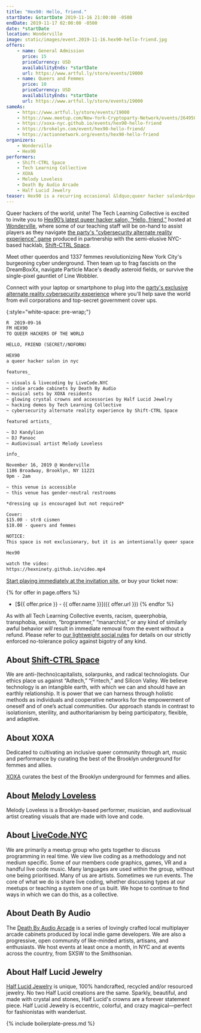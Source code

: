 ```yaml
---
title: "Hex90: Hello, friend."
startDate: &startDate 2019-11-16 21:00:00 -0500
endDate: 2019-11-17 02:00:00 -0500
date: *startDate
location: Wonderville
image: static/images/event.2019-11-16.hex90-hello-friend.jpg
offers:
    - name: General Admission
      price: 15
      priceCurrency: USD
      availabilityEnds: *startDate
      url: https://www.artful.ly/store/events/19000
    - name: Queers and Femmes
      price: 10
      priceCurrency: USD
      availabilityEnds: *startDate
      url: https://www.artful.ly/store/events/19000
sameAs:
    - https://www.artful.ly/store/events/19000
    - https://www.meetup.com/New-York-Cryptoparty-Network/events/264958235/
    - https://xoxa-nyc.github.io/events/hex90-hello-friend
    - https://brokelyn.com/event/hex90-hello-friend/
    - https://actionnetwork.org/events/hex90-hello-friend
organizers:
    - Wonderville
    - Hex90
performers:
    - Shift-CTRL Space
    - Tech Learning Collective
    - XOXA
    - Melody Loveless
    - Death By Audio Arcade
    - Half Lucid Jewelry
teaser: Hex90 is a recurring occasional &ldquo;queer hacker salon&rdquo; featuring music, visuals, special performances, and unique experiences that mix technology, queer culture, art, and late-night partying of course! And they&rsquo;re back for a sequel! The Tech Learning Collective is sending two of our cybersecurity instructors to the Hex90 party to help party-goers navigate the event&rsquo;s exclusive, physical-world cybersecurity component.
---
```


Queer hackers of the world, unite! The Tech Learning Collective is excited to invite you to [Hex90&rsquo;s latest queer hacker salon, &ldquo;Hello, friend,&rdquo;](https://hexninety.github.io/) hosted at [Wonderville](https://wonderville.nyc/), where some of our teaching staff will be on-hand to assist players as they navigate [the party's "cybersecurity alternate reality experience" game](https://hexninety.github.io/) produced in partnership with the semi-elusive NYC-based hacklab, [Shift-CTRL Space](https://shiftctrl.space/).

Meet other queerdos and 1337 femmes revolutionizing New York City's burgeoning cyber underground. Then team up to frag fascists on the DreamBoxXx, navigate Particle Mace's deadly asteroid fields, or survive the single-pixel gauntlet of Line Wobbler.

Connect with your laptop or smartphone to plug into the [party's exclusive alternate reality cybersecurity experience](https://hexninety.github.io/) where you'll help save the world from evil corporations and top-secret government cover ups.

{:style="white-space: pre-wrap;"}
```txt
R  2019-09-16
FM HEX90
TO QUEER HACKERS OF THE WORLD

HELLO, FRIEND (SECRET//NOFORN)

HEX90
a queer hacker salon in nyc

features_

~ visuals & livecoding by LiveCode.NYC
~ indie arcade cabinets by Death By Audio
~ musical sets by XOXA residents
~ glowing crystal crowns and accessories by Half Lucid Jewelry
~ hacking demos by Tech Learning Collective
~ cybersecurity alternate reality experience by Shift-CTRL Space

featured artists_

~ DJ Kandylion
~ DJ Panooc
~ Audiovisual artist Melody Loveless

info_

November 16, 2019 @ Wonderville
1186 Broadway, Brooklyn, NY 11221
9pm - 2am

~ this venue is accessible
~ this venue has gender-neutral restrooms

*dressing up is encouraged but not required*

Cover:
$15.00 - str8 cismen
$10.00 - queers and femmes

NOTICE:
This space is not exclusionary, but it is an intentionally queer space. Consent and respect are not optional! Anyone being disrespectful will be removed immediately without a refund. We are against technocapitalist motives. We are a space for queer hackers, not for Silicon Valley fans. Don't piss off the hackers. ;)

Hex90

watch the video:
https://hexninety.github.io/video.mp4
```

[Start playing immediately at the invitation site](https://hexninety.github.io/), or buy your ticket now:

{% for offer in page.offers %}
* [${{ offer.price }} - {{ offer.name }}]({{ offer.url }})
{% endfor %}

As with all Tech Learning Collective events, racism, queerphobia, transphobia, sexism, “brogrammer,” “manarchist,” or any kind of similarly awful behavior *will* result in immediate removal from the event without a refund. Please refer to [our lightweight social rules](https://github.com/AnarchoTechNYC/meta/wiki/Social-rules) for details on our strictly enforced no-tolerance policy against bigotry of any kind.

## About [Shift-CTRL Space](https://shiftctrl.space/)

We are anti-(techno)capitalists, solarpunks, and radical technologists. Our ethics place us against &ldquo;Adtech,&rdquo; &ldquo;Fintech,&rdquo; and Silicon Valley. We believe technology is an intangible earth, with which we can and should have an earthly relationship. It is power that we can harness through holistic methods as individuals and cooperative networks for the empowerment of oneself and of one&rsquo;s actual communities. Our approach stands in contrast to isolationism, sterility, and authoritarianism by being participatory, flexible, and adaptive.

## About XOXA

Dedicated to cultivating an inclusive queer community through art, music and performance by curating the best of the Brooklyn underground for femmes and allies.

[XOXA](https://xoxa-nyc.github.io/) curates the best of the Brooklyn underground for femmes and allies.

## About [Melody Loveless](http://melodyloveless.com/)

Melody Loveless is a Brooklyn-based performer, musician, and audiovisual artist creating visuals that are made with love and code.

## About [LiveCode.NYC](https://livecode.nyc/)

We are primarily a meetup group who gets together to discuss programming in real time. We view live coding as a methodology and not medium specific. Some of our members code graphics, games, VR and a handful live code music. Many languages are used within the group, without one being prioritised. Many of us are artists. Sometimes we run events. The core of what we do is share live coding, whether discussing types at our meetups or teaching a system one of us built. We hope to continue to find ways in which we can do this, as a collective.

## About Death By Audio

The [Death By Audio Arcade](https://www.deathbyaudioarcade.com/) is a series of lovingly crafted local multiplayer arcade cabinets produced by local indie game developers. We are also a progressive, open community of like-minded artists, artisans, and enthusiasts. We host events at least once a month, in NYC and at events across the country, from SXSW to the Smithsonian.

## About Half Lucid Jewelry

[Half Lucid Jewelry](https://www.etsy.com/shop/HalfLucidJewelry) is unique, 100% handcrafted, recycled and/or resourced jewelry. No two Half Lucid creations are the same. Sparkly, beautiful, and made with crystal and stones, Half Lucid's crowns are a forever statement piece. Half Lucid Jewelry is eccentric, colorful, and crazy magical&mdash;perfect for fashionistas with wanderlust.

{% include boilerplate-press.md %}
